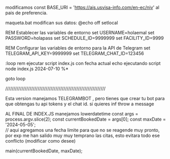modificamos const BASE_URI = 'https://ais.usvisa-info.com/en-ec/niv'
al pais de preferencia.

maqueta.bat modifican sus datos: 
@echo off
setlocal

REM Establecer las variables de entorno
set USERNAME=holaemal
set PASSWORD=holapass
set SCHEDULE_ID=9999999
set FACILITY_ID=9999

REM Configurar las variables de entorno para la API de Telegram
set TELEGRAM_API_KEY=9999999
set TELEGRAM_CHAT_ID=123456

:loop
rem ejecutar script index.js con fecha actual
echo ejecutando script
node index.js 2024-07-10 %*

goto loop


//////////////////////////////////////////////////////////////

Esta version manejamos TELEGRAMBOT , pero tienes que crear tu bot para que obtengas tu api tokens y el chat id. si quieres inf  throw a message




AL FINAL DE INDEX.JS
manejamos lowerdatetime 
const args = process.argv.slice(2);
const currentBookedDate = args[0];
const maxDate = '2024-05-05';   
// aqui agregamos una fecha limite para que no se reagende muy pronto, por exp me han salido muy muy temprano las citas, esto evitara todo ese conflicto (modificar como desee)

main(currentBookedDate, maxDate);
          
